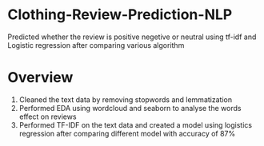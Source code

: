 # Clothing-Review-Prediction-NLP

Predicted whether the review is positive negetive or neutral using tf-idf and Logistic regression after comparing various algorithm

# Overview
1. Cleaned the text data by removing stopwords and lemmatization
2. Performed EDA using wordcloud and seaborn to analyse the words effect on reviews
3. Performed TF-IDF on the text data and created a model using logistics regression after comparing different model with accuracy of 87%

